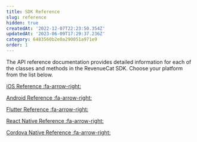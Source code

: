 ```yaml
---
title: SDK Reference
slug: reference
hidden: true
createdAt: '2022-12-07T22:23:50.354Z'
updatedAt: '2023-06-09T17:29:37.236Z'
category: 6483560b2e0a290051a971e9
order: 1
---
```

The API reference documentation provides detailed information for each of the classes and methods in the RevenueCat SDK. Choose your platform from the list below.


<a href="https://revenuecat.github.io/purchases-ios-docs/" target="_blank">iOS Reference :fa-arrow-right:</a>

<a href="https://sdk.revenuecat.com/android/index.html" target="_blank">Android Reference :fa-arrow-right:</a>

<a href="https://pub.dev/documentation/purchases_flutter/latest/" target="_blank">Flutter Reference :fa-arrow-right:</a>

<a href="https://revenuecat.github.io/react-native-purchases-docs" target="_blank">React Native Reference :fa-arrow-right:</a>

<a href="https://revenuecat.github.io/cordova-plugin-purchases-docs/" target="_blank">Cordova Native Reference :fa-arrow-right:</a>